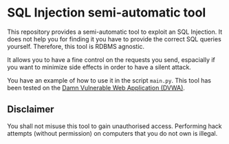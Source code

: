# SQL Injection semi-automatic tool

This repository provides a semi-automatic tool to exploit an SQL Injection. It does not help you for finding it you have to provide the correct SQL queries yourself. Therefore, this tool is RDBMS agnostic.

It allows you to have a fine control on the requests you send, espacially if you want to minimize side effects in order to have a silent attack.

You have an example of how to use it in the script `main.py`. This tool has been tested on the [Damn Vulnerable Web Application (DVWA)](https://github.com/digininja/DVWA).

## Disclaimer

You shall not misuse this tool to gain unauthorised access. Performing hack attempts (without permission) on computers that you do not own is illegal.
